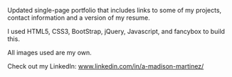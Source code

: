 Updated single-page portfolio that includes links to some of my projects, contact information and a version of my resume.

I used HTML5, CSS3, BootStrap, jQuery, Javascript, and fancybox to build this. 

All images used are my own. 

Check out my LinkedIn: www.linkedin.com/in/a-madison-martinez/

